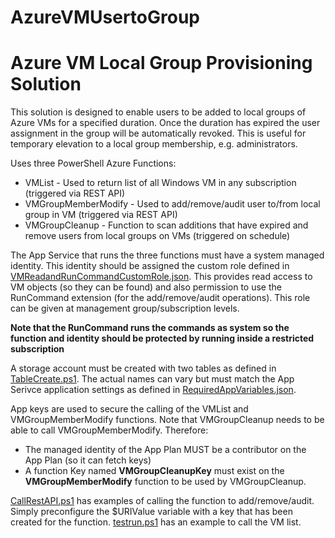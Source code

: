 # AzureVMUsertoGroup
# Azure VM Local Group Provisioning Solution #

This solution is designed to enable users to be added to local groups of Azure VMs for a specified duration. Once the duration has expired the user assignment in the group will be automatically revoked. This is useful for temporary elevation to a local group membership, e.g. administrators.

Uses three PowerShell Azure Functions:

* VMList - Used to return list of all Windows VM in any subscription (triggered via REST API)
* VMGroupMemberModify - Used to add/remove/audit user to/from local group in VM (triggered via REST API)
* VMGroupCleanup - Function to scan additions that have expired and remove users from local groups on VMs (triggered on schedule)

The App Service that runs the three functions must have a system managed identity. This identity should be assigned the custom role defined in [VMReadandRunCommandCustomRole.json](VMReadandRunCommandCustomRole.json). This provides read access to VM objects (so they can be found) and also permission to use the RunCommand extension (for the add/remove/audit operations). This role can be given at management group/subscription levels.

__Note that the RunCommand runs the commands as system so the function and identity should be protected by running inside a restricted subscription__

A storage account must be created with two tables as defined in [TableCreate.ps1](TableCreate.ps1). The actual names can vary but must match the App Serivce application settings as defined in [RequiredAppVariables.json](RequiredAppVariables.json).

App keys are used to secure the calling of the VMList and VMGroupMemberModify functions. Note that VMGroupCleanup needs to be able to call VMGroupMemberModify. Therefore:

* The managed identity of the App Plan MUST be a contributor on the App Plan (so it can fetch keys)
* A function Key named __VMGroupCleanupKey__ must exist on the __VMGroupMemberModify__ function to be used by VMGroupCleanup.

[CallRestAPI.ps1](VMGroupMemberModify\CallRestAPI.ps1) has examples of calling the function to add/remove/audit. Simply preconfigure the $URIValue variable with a key that has been created for the function. [testrun.ps1](AzureFindVMs\testrun.ps1) has an example to call the VM list.